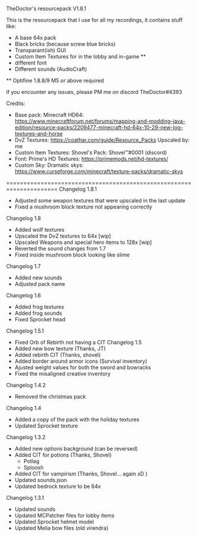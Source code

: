 TheDoctor's resourcepack V1.8.1

This is the resourcepack that I use for all my recordings, it contains stuff like:


* A base 64x pack
* Black bricks (because screw blue bricks)
* Transparant(ish) GUI
* Custom Item Textures for in the lobby and in-game **
* different font
* Different sounds (AudioCraft)

** Optifine 1.8.8/9 M5 or above required

If you encounter any issues, please PM me on discord TheDoctor#4393

Credits:
* Base pack: Minecraft HD64: https://www.minecraftforum.net/forums/mapping-and-modding-java-edition/resource-packs/2209477-minecraft-hd-64x-10-29-new-log-textures-and-horse
* DvZ Textures: https://coathar.com/guide/Resource_Packs Upscaled by: me
* Custom Item Textures: Shovel's Pack: Shovel™#0001 (discord)
* Font: Prime's HD Textures: https://primemods.net/hd-textures/
* Custom Sky: Dramatic skys: https://www.curseforge.com/minecraft/texture-packs/dramatic-skys

=====================================================================
Changelog 1.8.1
* Adjusted some weapon textures that were upscaled in the last update
* Fixed a mushroom block texture not appearing correctly

Changelog 1.8
* Added wolf textures
* Upscaled the DvZ textures to 64x [wip]
* Upscaled Weapons and special hero items to 128x [wip]
* Reverted the sound changes from 1.7
* Fixed inside mushroom block looking like slime

Changelog 1.7
* Added new sounds
* Adjusted pack name

Changelog 1.6
* Added frog textures
* Added frog sounds
* Fixed Sprocket head

Changelog 1.5.1

* Fixed Orb of Rebirth not having a CIT
Changelog 1.5
* Added new bow texture (Thanks, JT)
* Added rebirth CIT (Thanks, shovel)
* Added border around armor icons (Survival inventory)
* Ajusted weight values for both the sword and bowracks
* Fixed the misaligned creative inventory

Changelog 1.4.2
* Removed the christmas pack

Changelog 1.4
* Added a copy of the pack with the holiday textures
* Updated Sprocket texture

Changelog 1.3.2
* Added new options background (can be reversed)
* Added CIT for potions (Thanks, Shovel)
    - Potlag
    - Sploosh
* Added CIT for vampirism (Thanks, Shovel... again xD )
* Updated sounds.json
* Updated bedrock texture to be 64x

Changelog 1.3.1
* Updated sounds
* Updated MCPatcher files for lobby items
* Updated Sprocket helmet model
* Updated Melia bow files (old virendra)



